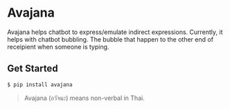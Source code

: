 # Avajana
Avajana helps chatbot to express/emulate indirect expressions. Currently, it helps with chatbot bubbling. The bubble that happen to the other end of receipient when someone is typing.

## Get Started
```bash
$ pip install avajana
```

> Avajana (อวัจนะ) means non-verbal in Thai. 